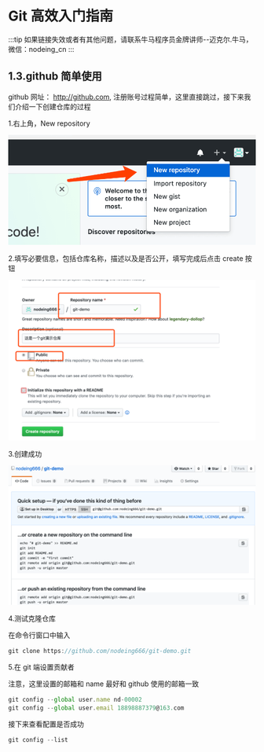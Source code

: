# Git 高效入门指南

:::tip
如果链接失效或者有其他问题，请联系牛马程序员金牌讲师--迈克尔.牛马，微信：nodeing_cn
:::

## 1.3.github 简单使用

github 网址： http://github.com, 注册账号过程简单，这里直接跳过，接下来我们介绍一下创建仓库的过程

1.右上角，New repository

![](./img/2019-03-22-20-44-40.png)

2.填写必要信息，包括仓库名称，描述以及是否公开，填写完成后点击 create 按钮

![](./img/2019-03-22-20-48-19.png)

3.创建成功

![](./img/2019-03-22-20-49-46.png)

4.测试克隆仓库

在命令行窗口中输入

```js
git clone https://github.com/nodeing666/git-demo.git
```

5.在 git 端设置贡献者

注意，这里设置的邮箱和 name 最好和 github 使用的邮箱一致

```js
git config --global user.name nd-00002
git config --global user.email 18898887379@163.com
```

接下来查看配置是否成功

```js
git config --list
```
